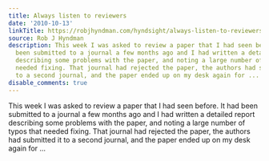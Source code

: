 ```yaml
---
title: Always listen to reviewers
date: '2010-10-13'
linkTitle: https://robjhyndman.com/hyndsight/always-listen-to-reviewers/
source: Rob J Hyndman
description: This week I was asked to review a paper that I had seen before. It had
  been submitted to a journal a few months ago and I had written a detailed report
  describing some problems with the paper, and noting a large number of typos that
  needed fixing. That journal had rejected the paper, the authors had submitted it
  to a second journal, and the paper ended up on my desk again for ...
disable_comments: true
---
```

This week I was asked to review a paper that I had seen before. It had been submitted to a journal a few months ago and I had written a detailed report describing some problems with the paper, and noting a large number of typos that needed fixing. That journal had rejected the paper, the authors had submitted it to a second journal, and the paper ended up on my desk again for ...